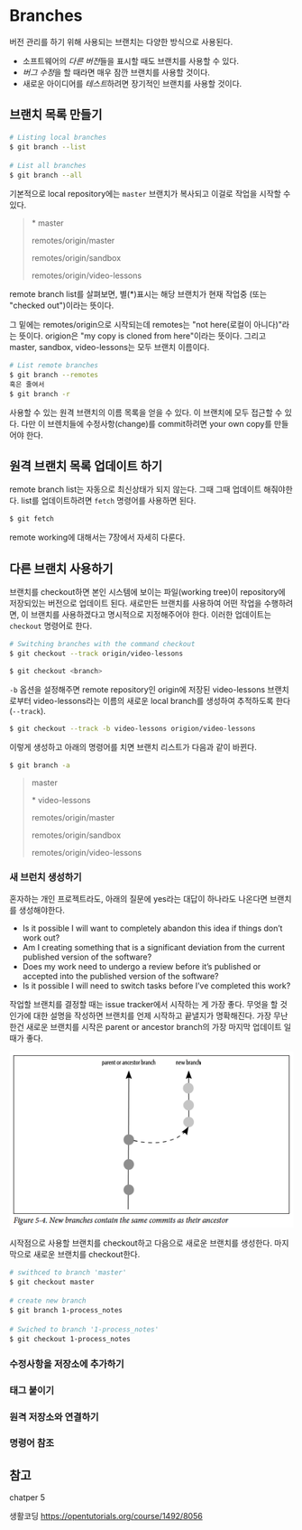 # Branches



버전 관리를 하기 위해 사용되는 브랜치는 다양한 방식으로 사용된다.

- 소프트웨어의 *다른 버전*들을 표시할 때도 브랜치를 사용할 수 있다. 
- *버그 수정*을 할 때라면 매우 잠깐 브랜치를 사용할 것이다.
- 새로운 아이디어를 *테스트*하려면 장기적인 브랜치를 사용할 것이다.



## 브랜치 목록 만들기

```bash
# Listing local branches
$ git branch --list

# List all branches
$ git branch --all
```

기본적으로 local repository에는 `master` 브랜치가 복사되고 이걸로 작업을 시작할 수 있다.



> \* master 
>
>    remotes/origin/master
>
>    remotes/origin/sandbox
>
>    remotes/origin/video-lessons

remote branch list를 살펴보면, 별(*)표시는 해당 브랜치가 현재 작업중 (또는 "checked out")이라는 뜻이다. 

그 밑에는 remotes/origin으로 시작되는데 remotes는 "not here(로컬이 아니다)"라는 뜻이다. origion은 "my copy is cloned from here"이라는 뜻이다. 그리고 master, sandbox, video-lessons는 모두 브랜치 이름이다.



```bash
# List remote branches
$ git branch --remotes
혹은 줄여서
$ git branch -r
```

사용할 수 있는 원격 브랜치의 이름 목록을 얻을 수 있다. 이 브랜치에 모두 접근할 수 있다. 다만 이 브렌치들에 수정사항(change)를 commit하려면 your own copy를 만들어야 한다.



## 원격 브랜치 목록 업데이트 하기

remote branch list는 자동으로 최신상태가 되지 않는다. 그때 그때 업데이트 해줘야한다. list를 업데이트하려면 `fetch` 명령어를 사용하면 된다.

```bash
$ git fetch
```

remote working에 대해서는 7장에서 자세히 다룬다.





## 다른 브랜치 사용하기

브랜치를 checkout하면 본인 시스템에 보이는 파일(working tree)이 repository에 저장되있는 버전으로 업데이트 된다. 새로만든 브랜치를 사용하여 어떤 작업을 수행하려면, 이 브랜치를 사용하겠다고 명시적으로 지정해주어야 한다. 이러한 업데이트는 `checkout` 명령어로 한다.

```bash
# Switching branches with the command checkout
$ git checkout --track origin/video-lessons
```

```bash
$ git checkout <branch>
```



`-b` 옵션을 설정해주면 remote repository인 origin에 저장된 video-lessons 브랜치로부터 video-lessons라는 이름의 새로운 local branch를 생성하여 추적하도록 한다(`--track`). 

```bash
$ git checkout --track -b video-lessons origion/video-lessons
```

이렇게 생성하고 아래의 명령어를 치면 브랜치 리스트가 다음과 같이 바뀐다.

```bash
$ git branch -a
```

>    master 
>
>   \* video-lessons
>
>    remotes/origin/master
>
>    remotes/origin/sandbox
>
>    remotes/origin/video-lessons



### 새 브런치 생성하기

혼자하는 개인 프로젝트라도, 아래의 질문에 yes라는 대답이 하나라도 나온다면 브랜치를 생성해야한다.

- Is it possible I will want to completely abandon this idea if things don’t work out?
- Am I creating something that is a significant deviation from the current published version of the software?
- Does my work need to undergo a review before it’s published or accepted into the published version of the software?
- Is it possible I will need to switch tasks before I’ve completed this work?



작업할 브랜치를 결정할 때는 issue tracker에서 시작하는 게 가장 좋다. 무엇을 할 것인가에 대한 설명을 작성하면 브랜치를 언제 시작하고 끝낼지가 명확해진다. 가장 무난한건 새로운 브랜치를 시작은 parent or ancestor branch의 가장 마지막 업데이트 일때가 좋다.

![new_branches](../img/new_branches.png)



시작점으로 사용할 브랜치를 checkout하고 다음으로 새로운 브랜치를 생성한다. 마지막으로 새로운 브랜치를 checkout한다. 

```bash
# swithced to branch 'master'
$ git checkout master

# create new branch
$ git branch 1-process_notes

# Swiched to branch '1-process_notes'
$ git checkout 1-process_notes
```





### 수정사항을 저장소에 추가하기





### 태그 붙이기





### 원격 저장소와 연결하기





### 명령어 참조







## 참고

<Git for Teams> chatper 5

생활코딩 https://opentutorials.org/course/1492/8056

